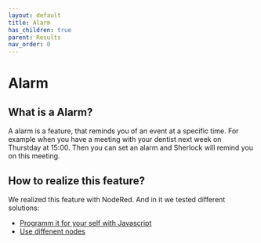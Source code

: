 ```yaml
---
layout: default
title: Alarm
has_children: true
parent: Results
nav_order: 0
---
```


# Alarm

## What is a Alarm?
A alarm is a feature, that reminds you of an event at a specific time. For example when you have a meeting with your dentist next week on Thurstday at 15:00.
Then you can set an alarm and Sherlock will remind you on this meeting.

## How to realize this feature?
We realized this feature with NodeRed. And in it we tested different solutions:
- [Programm it for your self with Javascript](alarmJS)
- [Use diffenent nodes](alarmNodes)


